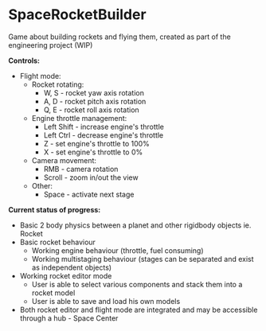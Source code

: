# SpaceRocketBuilder
Game about building rockets and flying them, created as part of the engineering project (WIP)

**Controls:**
* Flight mode:
  * Rocket rotating:
    * W, S - rocket yaw axis rotation
    * A, D - rocket pitch axis rotation
    * Q, E - rocket roll axis rotation
  * Engine throttle management:
    * Left Shift - increase engine's throttle
    * Left Ctrl - decrease engine's throttle
    * Z - set engine's throttle to 100%
    * X - set engine's throttle to 0%
  * Camera movement:
    * RMB - camera rotation
    * Scroll - zoom in/out the view
  * Other:
    * Space - activate next stage

**Current status of progress:**
* Basic 2 body physics between a planet and other rigidbody objects ie. Rocket
* Basic rocket behaviour
  * Working engine behaviour (throttle, fuel consuming)
  * Working multistaging behaviour (stages can be separated and exist as independent objects)
* Working rocket editor mode
  * User is able to select various components and stack them into a rocket model
  * User is able to save and load his own models
* Both rocket editor and flight mode are integrated and may be accessible through a hub - Space Center
